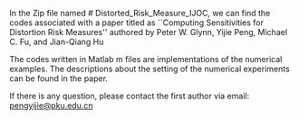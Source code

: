 In the Zip file named # Distorted_Risk_Measure_IJOC, we can find the  codes associated with a paper titled as ``Computing Sensitivities for Distortion Risk Measures'' authored by Peter W. Glynn, Yijie Peng, Michael C. Fu, and Jian-Qiang Hu 

The codes written in Matlab m files are implementations of the numerical examples. The descriptions about the setting of the numerical experiments can be found in the paper. 

If there is any question,  please contact the first author via email: pengyijie@pku.edu.cn
